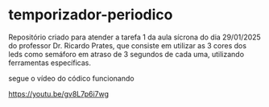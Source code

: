 # temporizador-periodico
Repositório criado para atender a tarefa 1 da aula sícrona do dia 29/01/2025 do professor Dr. Ricardo Prates, que consiste em utilizar as 3 cores dos leds como semáforo em atraso de 3 segundos de cada uma, utilizando ferramentas específicas.

segue o vídeo do códico funcionando 

https://youtu.be/gv8L7p6i7wg
